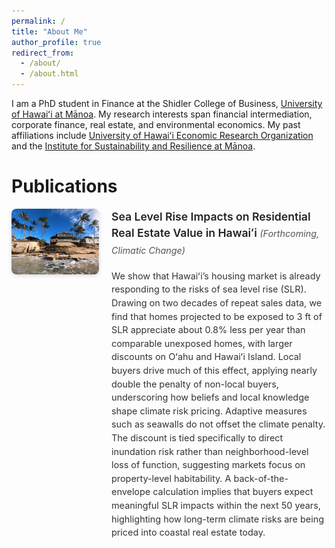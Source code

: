 ```yaml
---
permalink: /
title: "About Me"
author_profile: true
redirect_from: 
  - /about/
  - /about.html
---
```


I am a PhD student in Finance at the Shidler College of Business, [University of Hawaiʻi at Mānoa](https://manoa.hawaii.edu/). My research interests span financial intermediation, corporate finance, real estate, and environmental economics. My past affiliations include [University of Hawaiʻi Economic Research Organization](https://uhero.hawaii.edu/) and the [Institute for Sustainability and Resilience at Mānoa](https://manoa.hawaii.edu/isr/).



Publications
======

<div style="display: flex; align-items: flex-start; margin-bottom: 2em;">

  <!-- Left Image -->
  <div style="flex: 0 0 140px; margin-right: 20px;">
    <img src="https://raw.githubusercontent.com/talalkhan1999/talalkhan1999.github.io/master/images/SLR.jpg" 
         alt="Sea level rise impact on housing" 
         style="width: 100%; height: auto; border-radius: 8px; box-shadow: 0 2px 6px rgba(0,0,0,0.15);">
  </div>

  <!-- Text Section -->
  <div style="flex: 1; font-size: 0.9rem; line-height: 1.5; color: #333;">
    <h3 style="margin-top: 0; font-size: 1.1rem; font-weight: 600; color: #222;">
      Sea Level Rise Impacts on Residential Real Estate Value in Hawaiʻi
      <em style="font-weight: 400; font-size: 0.9rem; color: #555;"> (Forthcoming, Climatic Change)</em>
    </h3>
    <p>
      We show that Hawaiʻi’s housing market is already responding to the risks of sea level rise (SLR). Drawing on two decades of repeat sales data, we find that homes projected to be exposed to 3 ft of SLR appreciate about 0.8% less per year than comparable unexposed homes, with larger discounts on Oʻahu and Hawaiʻi Island. Local buyers drive much of this effect, applying nearly double the penalty of non-local buyers, underscoring how beliefs and local knowledge shape climate risk pricing. Adaptive measures such as seawalls do not offset the climate penalty. The discount is tied specifically to direct inundation risk rather than neighborhood-level loss of function, suggesting markets focus on property-level habitability. A back-of-the-envelope calculation implies that buyers expect meaningful SLR impacts within the next 50 years, highlighting how long-term climate risks are being priced into coastal real estate today.
    </p>
  </div>

</div>

